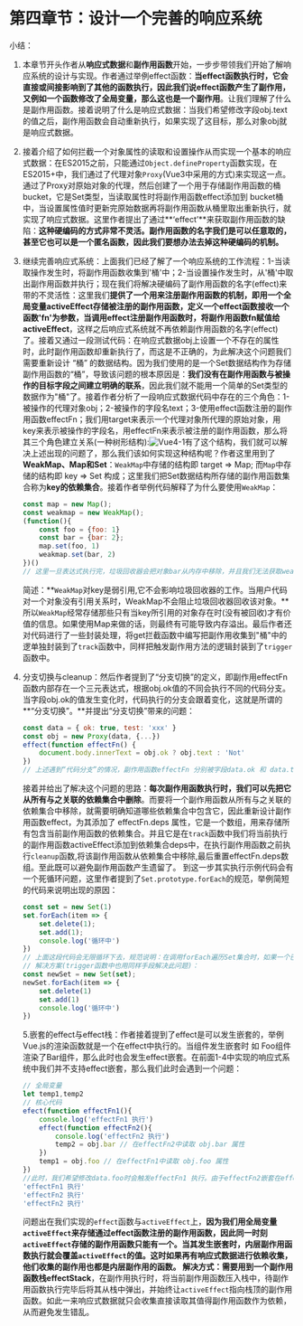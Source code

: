 # 第四章节：设计一个完善的响应系统

小结：

 1. 本章节开头作者从**响应式数据**和**副作用函数**开始，一步步带领我们开始了解响应系统的设计与实现。作者通过举例effect函数：**当effect函数执行时，它会直接或间接影响到了其他的函数执行，因此我们说effect函数产生了副作用，又例如一个函数修改了全局变量，那么这也是一个副作用**。让我们理解了什么是副作用函数。接着说明了什么是响应式数据：当我们希望修改字段obj.text的值之后，副作用函数会自动重新执行，如果实现了这目标，那么对象obj就是响应式数据。

 2. 接着介绍了如何拦截一个对象属性的读取和设置操作从而实现一个基本的响应式数据：在ES2015之前，只能通过`Object.defineProperty`函数实现，在ES2015+中，我们通过了代理对象`Proxy`(Vue3中采用的方式)来实现这一点。通过了Proxy对原始对象的代理，然后创建了一个用于存储副作用函数的桶bucket，它是Set类型，当读取属性时将副作用函数effect添加到 bucket桶中，当设置属性值时更新完原始数据再将副作用函数从桶里取出重新执行，就实现了响应式数据。这里作者提出了通过**‘effect’**来获取副作用函数的缺陷：**这种硬编码的方式非常不灵活。副作用函数的名字我们是可以任意取的，甚至它也可以是一个匿名函数，因此我们要想办法去掉这种硬编码的机制。**

 3. 继续完善响应式系统：上面我们已经了解了一个响应系统的工作流程：1-当读取操作发生时，将副作用函数收集到'桶'中；2-当设置操作发生时，从'桶'中取出副作用函数并执行；现在我们将解决硬编码了副作用函数的名字(effect)来带的不灵活性：这里我们**提供了一个用来注册副作用函数的机制，即用一个全局变量activeEffect存储被注册的副作用函数，定义一个effect函数接收一个函数'fn'为参数，当调用effect注册副作用函数时，将副作用函数fn赋值给activeEffect**，这样之后响应式系统就不再依赖副作用函数的名字(effect)了。接着又通过一段测试代码：在响应式数据obj上设置一个不存在的属性时，此时副作用函数却重新执行了，而这是不正确的，为此解决这个问题我们需要重新设计 “桶” 的数据结构。因为我们使用的是一个Set数据结构作为存储副作用函数的“桶”，导致该问题的根本原因是：**我们没有在副作用函数与被操作的目标字段之间建立明确的联系**，因此我们就不能用一个简单的Set类型的数据作为"桶"了。接着作者分析了一段响应式数据代码中存在的三个角色：1-被操作的代理对象obj；2-被操作的字段名text；3-使用effect函数注册的副作用函数effectFn；我们用target来表示一个代理对象所代理的原始对象，用key来表示被操作的字段名，用effectFn来表示被注册的副作用函数，那么将其三个角色建立关系(一种树形结构):![Vue4-1](https://lewis-note.oss-cn-beijing.aliyuncs.com/github/Vue4-1.png)有了这个结构，我们就可以解决上述出现的问题了，那么我们该如何实现这种结构呢？作者这里用到了**WeakMap、Map和Set**：`WeakMap`中存储的结构即 target => Map; 而`Map`中存储的结构即 key => Set 构成；这里我们把Set数据结构所存储的副作用函数集合称为**key的依赖集合**。接着作者举例代码解释了为什么要使用`WeakMap`：

    ````javascript
    const map = new Map();
    const weakmap = new WeakMap();
    (function(){
        const foo = {foo: 1}
        const bar = {bar: 2};
        map.set(foo, 1)
        weakmap.set(bar, 2)
    })()
    // 这里一旦表达式执行完，垃圾回收器会把对象bar从内存中移除，并且我们无法获取weakmap的key值，也就无法通过weakmap取得对象bar。而对于对象foo来说它仍然作为map的key被引用着，我们依然可以通过map.keys打印出对象foo。
    ````

    简述：**`WeakMap`对key是弱引用,它不会影响垃圾回收器的工作。当用户代码对一个对象没有引用关系时，WeakMap不会阻止垃圾回收器回收该对象。**所以`WeakMap`经常存储那些只有当key所引用的对象存在时(没有被回收)才有价值的信息。如果使用Map来做的话，则最终有可能导致内存溢出。最后作者还对代码进行了一些封装处理，将get拦截函数中编写把副作用收集到"桶"中的逻单独封装到了`track`函数中，同样把触发副作用方法的逻辑封装到了`trigger`函数中。

 4. 分支切换与cleanup：然后作者提到了“分支切换”的定义，即副作用effectFn函数内部存在一个三元表达式，根据obj.ok值的不同会执行不同的代码分支。当字段obj.ok的值发生变化时，代码执行的分支会跟着变化，这就是所谓的**“分支切换”。**并提出“分支切换”带来的问题：

    ```javascript
    const data = { ok: true, test: 'xxx' }
    const obj = new Proxy(data, {...})
    effect(function effectFn() {
    	document.body.innerText = obj.ok ? obj.text : 'Not'
    })
    // 上述遇到“代码分支”的情况，副作用函数effectFn 分别被字段data.ok 和 data.text 字段所对应的依赖集合收集。当obj.ok修改为false，并触发副作用函数重新执行后，由于此时字段obj.text不会被读取，只会触发字段obj.ok的读取操作，因此理想情况下副作用函数effectFn不应该被obj.text所对应的依赖集合收集。而按照之前的响应式系统实现我们还做不到这一点。
    ```

    接着并给出了解决这个问题的思路：**每次副作用函数执行时，我们可以先把它从所有与之关联的依赖集合中删除**。而要将一个副作用函数从所有与之关联的依赖集合中移除，就需要明确知道哪些依赖集合中包含它，因此重新设计副作用函数effect，为其添加了 effectFn.deps 属性，它是一个数组，用来存储所有包含当前副作用函数的依赖集合。并且它是在`track`函数中我们将当前执行的副作用函数activeEffect添加到依赖集合deps中，在执行副作用函数之前执行`cleanup`函数,将该副作用函数从依赖集合中移除,最后重置effectFn.deps数组。至此既可以避免副作用函数产生遗留了。
    到这一步其实执行示例代码会有一个死循环问题，这里作者提到了`Set.prototype.forEach`的规范，举例简短的代码来说明出现的原因：

    ```javascript
    const set = new Set(1)
    set.forEach(item => {
    	set.delete(1);
    	set.add(1);
    	console.log('循环中')
    })
    // 上面这段代码会无限循环下去，规范说明：在调用forEach遍历Set集合时，如果一个已经被访问过了，但是该值被删除并重新添加到集合，如果此时forEach遍历没有结束，那么该值会重新被访问。
    // 解决方案(trigger函数中也用同样手段解决此问题)：
    const newSet = new Set(set);
    newSet.forEach(item => {
    	set.delete(1)
        set.add(1)
        console.log('循环中')
    })
    ```

    5.嵌套的effect与effect栈：作者接着提到了effect是可以发生嵌套的，举例Vue.js的渲染函数就是一个在effect中执行的。当组件发生嵌套时 如 Foo组件渲染了Bar组件，那么此时也会发生effect嵌套。在前面1-4中实现的响应式系统中我们并不支持effect嵌套，那么我们此时会遇到一个问题：

    ```javascript
    // 全局变量
    let temp1,temp2
    // 核心代码
    efect(function effectFn1(){
    	console.log('effectFn1 执行')
    	effect(function effectFn2(){
    		console.log('effectFn2 执行')
    		temp2 = obj.bar // 在effectFn2中读取 obj.bar 属性
    	})
    	temp1 = obj.foo // 在effectFn1中读取 obj.foo 属性
    })
    //此时，我们希望修改data.foo时会触发effectFn1 执行。由于effectFn2嵌套在effectFn1里面，因此会间接触发effectFn2的执行，而当修改obj.bar时，只会触发effectFn2执行。但是实际打印情况却是：
    'effectFn1 执行'
    'effectFn2 执行'
    'effectFn2 执行'
    ```

    问题出在我们实现的`effect`函数与`activeEffect`上，**因为我们用全局变量`activeEffect`来存储通过effect函数注册的副作用函数，因此同一时刻`activeEffect`存储的副作用函数只能有一个。**当其发生嵌套时，内层副作用函数执行就会覆盖`activeEffect`的值。这时如果再有响应式数据进行依赖收集，他们收集的副作用也都是内层副作用的函数。
    解决方式：需要用到一个**副作用函数栈effectStack**，在副作用执行时，将当前副作用函数压入栈中，待副作用函数执行完毕后将其从栈中弹出，并始终让`activeEffect`指向栈顶的副作用函数。如此一来响应式数据就只会收集直接读取其值得副作用函数作为依赖，从而避免发生错乱。









